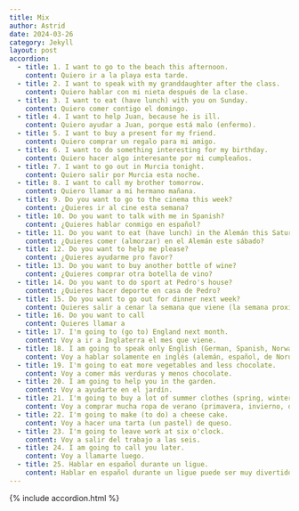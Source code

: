 ```yaml
---
title: Mix
author: Astrid
date: 2024-03-26
category: Jekyll
layout: post
accordion: 
  - title: 1. I want to go to the beach this afternoon.
    content: Quiero ir a la playa esta tarde. 
  - title: 2. I want to speak with my granddaughter after the class.
    content: Quiero hablar con mi nieta después de la clase.
  - title: 3. I want to eat (have lunch) with you on Sunday.
    content: Quiero comer contigo el domingo.
  - title: 4. I want to help Juan, because he is ill.
    content: Quiero ayudar a Juan, porque está malo (enfermo).
  - title: 5. I want to buy a present for my friend.
    content: Quiero comprar un regalo para mi amigo.
  - title: 6. I want to do something interesting for my birthday.
    content: Quiero hacer algo interesante por mi cumpleaños.
  - title: 7. I want to go out in Murcia tonight.
    content: Quiero salir por Murcia esta noche.
  - title: 8. I want to call my brother tomorrow.
    content: Quiero llamar a mi hermano mañana.
  - title: 9. Do you want to go to the cinema this week?
    content: ¿Quieres ir al cine esta semana?
  - title: 10. Do you want to talk with me in Spanish?
    content: ¿Quieres hablar conmigo en español?
  - title: 11. Do you want to eat (have lunch) in the Alemán this Saturday?  
    content: ¿Quieres comer (almorzar) en el Alemán este sábado?
  - title: 12. Do you want to help me please?  
    content: ¿Quieres ayudarme pro favor?
  - title: 13. Do you want to buy another bottle of wine? 
    content: ¿Quieres comprar otra botella de vino?
  - title: 14. Do you want to do sport at Pedro's house?
    content: ¿Quieres hacer deporte en casa de Pedro?
  - title: 15. Do you want to go out for dinner next week?  
    content: Quieres salir a cenar la semana que viene (la semana proxima)?
  - title: 16. Do you want to call  
    content: Quieres llamar a
  - title: 17. I'm going to (go to) England next month. 
    content: Voy a ir a Inglaterra el mes que viene.
  - title: 18. I am going to speak only English (German, Spanish, Norway, Dutch, Danish, Swedish, French,) today.
    content: Voy a hablar solamente en inglés (alemán, español, de Noruega, holandés, danés, sueco, francés) hoy.
  - title: 19. I'm going to eat more vegetables and less chocolate.  
    content: Voy a comer más verduras y menos chocolate.
  - title: 20. I am going to help you in the garden.
    content: Voy a ayudarte en el jardín.
  - title: 21. I'm going to buy a lot of summer clothes (spring, winter, autumn).
    content: Voy a comprar mucha ropa de verano (primavera, invierno, otoño).
  - title: 22. I'm going to make (to do) a cheese cake.
    content: Voy a hacer una tarta (un pastel) de queso.
  - title: 23. I'm going to leave work at six o'clock.
    content: Voy a salir del trabajo a las seis.
  - title: 24. I am going to call you later.
    content: Voy a llamarte luego.
  - title: 25. Hablar en español durante un ligue.
    content: Hablar en español durante un ligue puede ser muy divertido y romántico. Aquí tienes algunas frases que podrías usar: Hola, ¿cómo estás? Me pareces muy interesante. ¿Te gustaría tomar algo juntos? Con gusto te invito a una copa. ¿Qué te trae por aquí esta noche? ¿Buscas algo en particular? Me encanta tu sonrisa, ¿sabes? Es muy autivadora. ¿Tienes planes para el fin de semana? ¿Te gustaría hacer algo juntos? No puedo evitar notar lo guapo/guapa que eres. ¿Te lo han dicho antes? ¿Cuál es tu comida favorita? Me encantaría llevarte a cenar algún día. ¿Te gustaría bailar? La música aquí es genial y me encantaría compartir un baile contigo. ¿Qué tipo de películas te gustan? Podríamos ver una juntos algún día. Me gusta mucho tu estilo. ¿Dónde sueles comprar tu ropa?
---
```




{% include accordion.html %}

